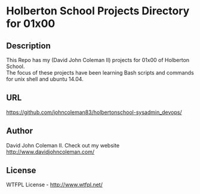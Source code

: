 # Holberton School Projects Directory for 01x00

## Description

This Repo has my (David John Coleman II) projects for 01x00 of Holberton School.  
The focus of these projects have been learning Bash scripts and commands for
unix shell and ubuntu 14.04.

## URL

https://github.com/johncoleman83/holbertonschool-sysadmin_devops/

## Author

David John Coleman II.	Check out my website http://www.davidjohncoleman.com/

## License

WTFPL License - http://www.wtfpl.net/